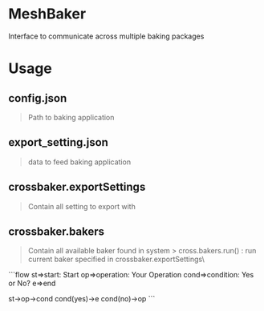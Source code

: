 # MeshBaker
Interface to communicate across multiple baking packages

# Usage

## config.json
> Path to baking application

## export_setting.json
> data to feed baking application

## crossbaker.exportSettings
> Contain all setting to export with

## crossbaker.bakers
> Contain all available baker found in system
    > cross.bakers.run() : run current baker specified in crossbaker.exportSettings\

​```flow
st=>start: Start
op=>operation: Your Operation
cond=>condition: Yes or No?
e=>end

st->op->cond
cond(yes)->e
cond(no)->op
​```